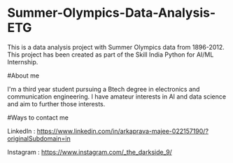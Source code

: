 # Summer-Olympics-Data-Analysis-ETG

This is a data analysis project with Summer Olympics data from 1896-2012. 
This project has been created as part of the Skill India Python for AI/ML Internship.

#About me

I'm a third year student pursuing a Btech degree in electronics and communication engineering. I have amateur interests in AI and data science and aim to further those interests.

#Ways to contact me

LinkedIn : https://www.linkedin.com/in/arkaprava-majee-022157190/?originalSubdomain=in

Instagram : https://www.instagram.com/_the_darkside_9/
